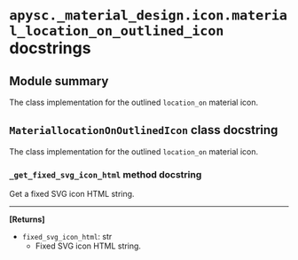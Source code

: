 # `apysc._material_design.icon.material_location_on_outlined_icon` docstrings

## Module summary

The class implementation for the outlined `location_on` material icon.

## `MateriallocationOnOutlinedIcon` class docstring

The class implementation for the outlined `location_on` material icon.

### `_get_fixed_svg_icon_html` method docstring

Get a fixed SVG icon HTML string.<hr>

**[Returns]**

- `fixed_svg_icon_html`: str
  - Fixed SVG icon HTML string.